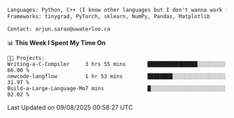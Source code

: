 ```txt
Languages: Python, C++ (I know other languages but I don't wanna work in em)
Frameworks: tinygrad, PyTorch, sklearn, NumPy, Pandas, Matplotlib

Contact: arjun.sarao@uwaterloo.ca
```

<!--START_SECTION:waka-->
📊 **This Week I Spent My Time On** 

```text
🐱‍💻 Projects: 
Writing-a-C-Compiler     3 hrs 55 mins       ████████████████░░░░░░░░░   66.00 % 
newcode-langflow         1 hr 53 mins        ████████░░░░░░░░░░░░░░░░░   31.97 % 
Build-a-Large-Language-Mo7 mins              █░░░░░░░░░░░░░░░░░░░░░░░░   02.02 % 
```


 Last Updated on 09/08/2025 00:58:27 UTC
<!--END_SECTION:waka-->
